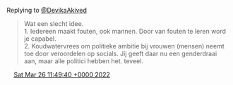 Replying to [@DevikaAkived](https://twitter.com/DevikaAkived/status/1507368227810299909)

> Wat een slecht idee\.  
> 1\. Iedereen maakt fouten, ook mannen\. Door van fouten te leren word je capabel\.   
> 2\. Koudwatervrees om politieke ambitie bij vrouwen \(mensen\) neemt toe door veroordelen op socials\. Jij geeft daar nu een genderdraai aan, maar alle politici hebben het\. teveel\.

<img src="../../media/tweet.ico" width="12" /> [Sat Mar 26 11:49:40 +0000 2022](https://twitter.com/DromerDenker/status/1507686219827884032)